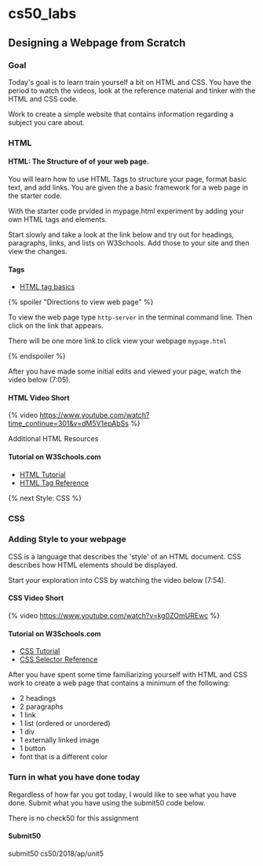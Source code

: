 # cs50_labs

## Designing a Webpage from Scratch

### Goal

Today's goal is to learn train yourself a bit on HTML and CSS. You have the period to watch the videos, look at the reference material and tinker with the HTML and CSS code.

Work to create a simple website that contains information regarding a subject you care about. 

### HTML

#### HTML: The Structure of of your web page. 

You will learn how to use HTML Tags to structure your page, format basic text, and add links.
You are given the a basic framework for a web page in the starter code.

With the starter code prvided in mypage.html experiment by adding your own HTML tags and elements. 

Start slowly and take a look at the link below and try out for headings, paragraphs, links, and lists on W3Schools.
Add those to your site and then view the changes. 

#### Tags
* [HTML tag basics](https://www.w3schools.com/hTml/html_basic.asp)

{% spoiler "Directions to view web page" %}

To view the web page type `http-server` in the terminal command line.
Then click on the link that appears.

There will be one more link to click view your webpage `mypage.html`

{% endspoiler %}

After you have made some initial edits and viewed your page, watch the video below (7:05).

#### HTML Video Short
{% video https://www.youtube.com/watch?time_continue=301&v=dM5V1epAbSs %}

Additional HTML Resources 

#### Tutorial on W3Schools.com
* [HTML Tutorial](https://www.w3schools.com/html/)
* [HTML Tag Reference](https://www.w3schools.com/tags/default.asp)

{% next Style: CSS %}

### CSS

### Adding Style to your webpage 

CSS is a language that describes the 'style' of an HTML document.
CSS describes how HTML elements should be displayed.

Start your exploration into CSS by watching the video below (7:54). 

#### CSS Video Short
{% video https://www.youtube.com/watch?v=kg0ZOmUREwc %}

#### Tutorial on W3Schools.com
* [CSS Tutorial](https://www.w3schools.com/css/)
* [CSS Selector Reference](https://www.w3schools.com/cssref/css_selectors.asp)

After you have spent some time familiarizing yourself with HTML and CSS work to create a web page
that contains a minimum of the following:

* 2 headings 
* 2 paragraphs 
* 1 link
* 1 list (ordered or unordered)
* 1 div
* 1 externally linked image
* 1 button
* font that is a different color

### Turn in what you have done today

Regardless of how far you got today, I would like to see what you have done. 
Submit what you have using the submit50 code below. 

There is no check50 for this assignment 

#### Submit50

submit50 cs50/2018/ap/unit5
